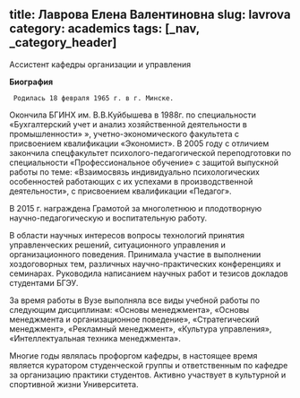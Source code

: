 title: Лаврова Елена Валентиновна
slug: lavrova
category: academics
tags: [_nav, _category_header]
---

Ассистент кафедры организации и управления

__Биография__

     Родилась 18 февраля 1965 г. в г. Минске.

Окончила БГИНХ  им. В.В.Куйбышева  в 1988г. по специальности «Бухгалтерский учет и анализ хозяйственной деятельности в промышленности» », учетно-экономического факультета с присвоением квалификации «Экономист».   В 2005 году  с отличием закончила спецфакультет психолого-педагогической переподготовки по специальности «Профессиональное обучение» с защитой выпускной работы по теме: «Взаимосвязь индивидуально психологических особенностей работающих с их успехами в производственной деятельности», с присвоением квалификации «Педагог».

 В 2015 г. награждена Грамотой за многолетнюю и плодотворную научно-педагогическую и воспитательную работу.

В области научных интересов вопросы технологий  принятия управленческих решений, ситуационного управления и организационного поведения. Принимала участие  в выполнении хоздоговорных тем, различных  научно-практических конференциях и семинарах. Руководила написанием научных работ и тезисов докладов студентами БГЭУ.

За время работы в Вузе выполняла все  виды учебной работы по следующим дисциплинам: «Основы менеджмента», «Основы менеджмента и организационное поведение», «Стратегический менеджмент», «Рекламный менеджмент», «Культура управления», «Интеллектуальная техника менеджмента». 

Многие годы являлась профоргом кафедры, в настоящее время является куратором студенческой группы и ответственным по кафедре за организацию практики студентов. Активно участвует в культурной и спортивной жизни Университета.
